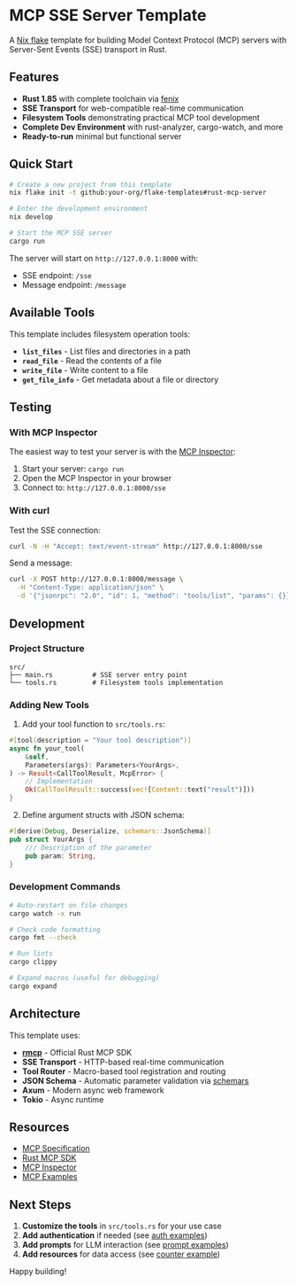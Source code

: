 # MCP SSE Server Template

A [Nix flake](https://nixos.wiki/wiki/Flakes) template for building Model Context Protocol (MCP) servers with Server-Sent Events (SSE) transport in Rust.

## Features

- **Rust 1.85** with complete toolchain via [fenix](https://github.com/nix-community/fenix)
- **SSE Transport** for web-compatible real-time communication  
- **Filesystem Tools** demonstrating practical MCP tool development
- **Complete Dev Environment** with rust-analyzer, cargo-watch, and more
- **Ready-to-run** minimal but functional server

## Quick Start

```bash
# Create a new project from this template
nix flake init -t github:your-org/flake-templates#rust-mcp-server

# Enter the development environment
nix develop

# Start the MCP SSE server
cargo run
```

The server will start on `http://127.0.0.1:8000` with:
- SSE endpoint: `/sse`  
- Message endpoint: `/message`

## Available Tools

This template includes filesystem operation tools:

- **`list_files`** - List files and directories in a path
- **`read_file`** - Read the contents of a file
- **`write_file`** - Write content to a file  
- **`get_file_info`** - Get metadata about a file or directory

## Testing

### With MCP Inspector

The easiest way to test your server is with the [MCP Inspector](https://github.com/modelcontextprotocol/inspector):

1. Start your server: `cargo run`
2. Open the MCP Inspector in your browser
3. Connect to: `http://127.0.0.1:8000/sse`

### With curl

Test the SSE connection:
```bash
curl -N -H "Accept: text/event-stream" http://127.0.0.1:8000/sse
```

Send a message:
```bash
curl -X POST http://127.0.0.1:8000/message \
  -H "Content-Type: application/json" \
  -d '{"jsonrpc": "2.0", "id": 1, "method": "tools/list", "params": {}}'
```

## Development

### Project Structure

```
src/
├── main.rs          # SSE server entry point
└── tools.rs         # Filesystem tools implementation
```

### Adding New Tools

1. Add your tool function to `src/tools.rs`:

```rust
#[tool(description = "Your tool description")]
async fn your_tool(
    &self,
    Parameters(args): Parameters<YourArgs>,
) -> Result<CallToolResult, McpError> {
    // Implementation
    Ok(CallToolResult::success(vec![Content::text("result")]))
}
```

2. Define argument structs with JSON schema:

```rust
#[derive(Debug, Deserialize, schemars::JsonSchema)]
pub struct YourArgs {
    /// Description of the parameter
    pub param: String,
}
```

### Development Commands

```bash
# Auto-restart on file changes
cargo watch -x run

# Check code formatting
cargo fmt --check

# Run lints
cargo clippy

# Expand macros (useful for debugging)
cargo expand
```

## Architecture

This template uses:

- **[rmcp](https://crates.io/crates/rmcp)** - Official Rust MCP SDK
- **SSE Transport** - HTTP-based real-time communication
- **Tool Router** - Macro-based tool registration and routing
- **JSON Schema** - Automatic parameter validation via [schemars](https://crates.io/crates/schemars)
- **Axum** - Modern async web framework
- **Tokio** - Async runtime

## Resources

- [MCP Specification](https://spec.modelcontextprotocol.io/specification/2024-11-05/)
- [Rust MCP SDK](https://github.com/modelcontextprotocol/rust-sdk) 
- [MCP Inspector](https://github.com/modelcontextprotocol/inspector)
- [MCP Examples](https://github.com/modelcontextprotocol/rust-sdk/tree/main/examples)

## Next Steps

1. **Customize the tools** in `src/tools.rs` for your use case
2. **Add authentication** if needed (see [auth examples](https://github.com/modelcontextprotocol/rust-sdk/tree/main/examples/servers/src))
3. **Add prompts** for LLM interaction (see [prompt examples](https://github.com/modelcontextprotocol/rust-sdk/blob/main/examples/servers/src/prompt_stdio.rs))
4. **Add resources** for data access (see [counter example](https://github.com/modelcontextprotocol/rust-sdk/blob/main/examples/servers/src/common/counter.rs))

Happy building!